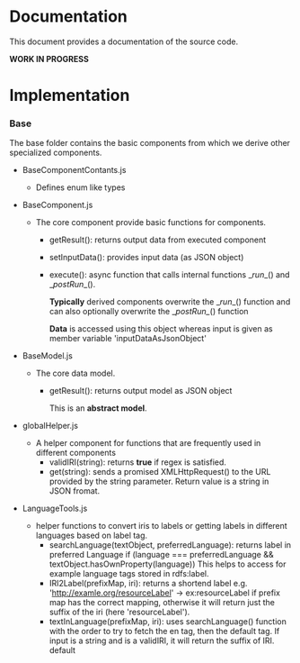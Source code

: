 # Documentation 
This document provides a documentation of the source code.

__WORK IN PROGRESS__ 

# Implementation

### Base
The base folder contains the basic components from which we derive other specialized components.

* BaseComponentContants.js 
    * Defines enum like types 
*   BaseComponent.js 
    * The core component provide basic functions for components.
        *  getResult(): returns output data from executed component 
        *  setInputData(): provides input data (as JSON object)
        *  execute():  async function that calls internal functions \__run__() and \__postRun__().
        
            __Typically__  derived components overwrite the \__run__() function and can also optionally overwrite the \__postRun\__() function
                    
             __Data__  is accessed using this object whereas input is given as member variable 'inputDataAsJsonObject'

*   BaseModel.js 
    * The core data model. 
        *  getResult(): returns output model as JSON object 
        
            This is an __abstract model__.  
             
            
*   globalHelper.js 
    * A helper component for functions that are frequently used in different components 
        *  validIRI(string): returns __true__ if regex is satisfied.
        *  get(string): sends a promised XMLHttpRequest() to the URL provided by the string parameter. Return value is a string in JSON fromat.
        
           
*   LanguageTools.js 
    * helper functions to convert iris to labels or getting labels in different languages based on label tag. 
        *  searchLanguage(textObject, preferredLanguage): returns label in preferred Language if (language === preferredLanguage && textObject.hasOwnProperty(language))
          This helps to access for example language tags stored in rdfs:label.
        *  IRI2Label(prefixMap, iri): returns a shortend label e.g. 'http://examle.org/resourceLabel' -> ex:resourceLabel if prefix map has the correct mapping, otherwise it will return just the suffix of the iri (here 'resourceLabel').
        *  textInLanguage(prefixMap, iri): uses searchLanguage() function with the order to try to fetch the en tag, then the default tag. If input is a string and is a validIRI, it will return the suffix of IRI. 
        default 
        
            
